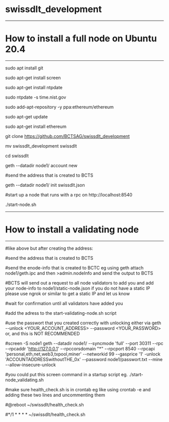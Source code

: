 # swissdlt_development

*****************************
# How to install a full node on Ubuntu 20.4
*****************************
sudo apt install git

sudo apt-get install screen

sudo apt-get install ntpdate

sudo ntpdate -s time.nist.gov

sudo add-apt-repository -y ppa:ethereum/ethereum

sudo apt-get update

sudo apt-get install ethereum

git clone https://github.com/BCTSAG/swissdlt_development

mv swissdlt_development swissdlt

cd swissdlt

geth --datadir node1/ account new

#send the address that is created to BCTS 

geth --datadir node1/ init swissdlt.json

#start up a node that runs with a rpc on http://localhost:8540

./start-node.sh


*****************************
# How to install a validating node
*********************************

#like above but after creating the address:

#send the address that is created to BCTS 

#send the enode-info that is created to BCTC eg using geth attach node1/geth.ipc and then >admin.nodeInfo and send the output to BCTS

#BCTS will send out a request to all node validators to add you and add your node-info to node1/static-node.json if you do not have a static IP please use ngrok or similar to get a static IP and let us know

#wait for confirmation until all validators have added you

#add the adress to the start-validating-node.sh script

#use the passwort that you created correctly with unlocking either via geth --unlock <YOUR_ACCOUNT_ADDRESS> --password <YOUR_PASSWORD> or, and this is NOT RECOMMENDED

#screen -S node1 geth --datadir node1/ --syncmode 'full' --port 30311 --rpc --rpcaddr 'http://127.0.0.1' --rpccorsdomain "*" --rpcport 8540 --rpcapi 'personal,eth,net,web3,txpool,miner'  --networkid 99 --gasprice '1' -unlock 'ACCOUNTADDRESSwithoutTHE_0x' --password node1/passwort.txt --mine --allow-insecure-unlock 

#you could put this screen command in a startup script eg. ./start-node_validating.sh 

#make sure health_check.sh is in crontab eg like using crontab -e and adding these two lines and uncommenting them

#@reboot ~/swissdlt/health_check.sh

#*/1 * * * * ~/swissdlt/health_check.sh



